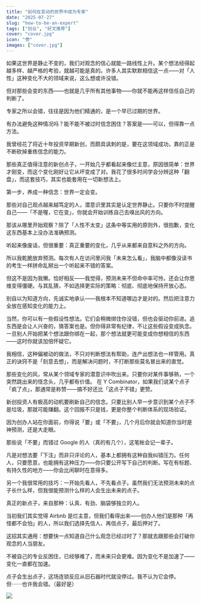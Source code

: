 ```yaml
---
title: "如何在变动的世界中成为专家"
date: "2025-07-27"
slug: "how-to-be-an-expert"
tags: ["创业", "好文推荐"]
cover: "cover.jpg"
icon: "😎"
images: ["cover.jpg"]
---
```

如果这世界是静止不变的，我们对观念的信心就能一路线性上升。某个想法经得起越多样、越严格的考验，就越可能是真的。许多人其实默默相信这一点——对「人性」这种变化不大的领域来说，这么想或许没错。



但对那些会变的东西——也就是几乎所有其他事物——你就不能再这样信任自己的判断了。



专家之所以会错，往往是因为他们精通的，是一个早已过期的世界。



有办法避免这种情况吗？能不能不被过时信念困住？答案是——可以，但得靠一点方法。



我曾经花了将近十年投资早期新创，而颇具讽刺的是，要在这领域成功，靠的正是不断砍掉重练信念的能力。



那些真正值得注意的新创点子，一开始几乎都看起来像烂主意，原因很简单：世界才刚变，而这个变化刚好让它从坏变成了对。我花了很多时间学会分辨这种「翻盘」，而这套技巧，其实也能套用在一切新想法上。



第一步，养成一种信念：世界一定会变。



那些对自己观点越来越笃定的人，潜意识里其实是认定世界静止。只要你不时提醒自己——「不是喔，它在变」，你就会开始训练自己去嗅出风的方向。



那该从哪里开始观察？除了「人性不太变」这条中等实用的原则外，很抱歉，变化这东西基本上没办法准确预测。



听起来像废话，但很重要：真正重要的变化，几乎从来都来自意料之外的方向。



所以我乾脆放弃预测。每次有人在访问里问我「未来怎么看」，我脑中都像没读书的考生一样拼命乱掰出一个听起来不错的答案。



但这不是因为我懒。恰好相反——我觉得，预测未来不但命中率可怜，还会让你思维变得僵硬。与其乱猜，不如选择更实际的策略：彻底、彻底地保持开放心态。



别自以为知道方向，先诚实地承认——我根本不知道哪边才是对的。然后把注意力全放在感知变化的能力上。



当然，你可以有一些假设性想法。它们会稍微绑住你没错，但也会驱动你前进。追东西是会让人兴奋的，猜答案也是。但你得非常有纪律，不让这些假设变成执念。
一旦别人开始把某个想法跟你绑在一起，那个想法就更可能变成你想相信的东西——这时你就该加倍怀疑它。



我相信，这种偏被动的做法，不只对判断想法有帮助，连产出想法也一样管用。真正的诀窍不是「刻意去想」，而是解决问题时，不打断那些莫名冒出来的直觉。



那些变化的风，常从某个领域专家的潜意识中吹出来。只要你对某件事够熟，一个突然跳出来的怪念头，几乎都有价值。
在 Y Combinator，如果我们说某个点子「疯了点」，那通常是称赞——搞不好还比「这点子不错」更赞。



新创投资人有极高的动机要刷新自己的信念。只要比别人早一步意识到某个点子不是垃圾，那就可能赚翻。这个回报不只是钱，更是你整个判断体系的现场验证。



因为创办人站在你面前，你得说「要」或「不要」，几个月后你就会知道你当时是神预测，还是大走眼。



那些说「不要」而错过 Google 的人（真的有几个），这笔帐会记一辈子。



凡是对想法要「下注」而非只评论的人，基本上都拥有这种自我纠错压力。任何人，只要愿意，也能拥有这种压力——你只要公开写下自己的判断。写在有标题、有持久性的地方——你会比闲聊时在意得多。



另一个我很常用的技巧：一开始先看人，不先看点子。虽然我们无法预测未来的点子长什么样，但我很能预测什么样的人会生出未来的点子。



真正的新点子，来自那种：认真、有劲、脑袋够独立的人。



当初我们其实觉得 Airbnb 是烂主意，但我们看得出来——创办人他们是那种「再怪都不会怕」的人，所以我们选择先信人、再信点子，最后押对了。



这招其实通用：想要快一点知道自己什么观念已经过时了？那就去跟那些会打破你观念的人当朋友。



不被自己的专业反困住，已经够难了，而未来只会更难。因为变化不是加速了——变化一直都在加速。



点子会生出点子，这场连锁反应从旧石器时代就没停过。我不认为它会停。
但⋯⋯也许我会错。（最好是）




![](https://prod-files-secure.s3.us-west-2.amazonaws.com/112d0858-5090-4d34-a606-b75eb8d65fd2/46476355-9cf3-4e99-9b7a-3531bc426380/1000202064.png?X-Amz-Algorithm=AWS4-HMAC-SHA256&X-Amz-Content-Sha256=UNSIGNED-PAYLOAD&X-Amz-Credential=ASIAZI2LB466753T7HGB%2F20251002%2Fus-west-2%2Fs3%2Faws4_request&X-Amz-Date=20251002T194308Z&X-Amz-Expires=3600&X-Amz-Security-Token=IQoJb3JpZ2luX2VjEJv%2F%2F%2F%2F%2F%2F%2F%2F%2F%2FwEaCXVzLXdlc3QtMiJHMEUCIQDkIKBUuqm5ZgJ0obVVw4TZMZhDgeJa79ioyk1CQmsswAIgLL3gdrteR3QRbqmjSVctnH3xL%2FW2BJcfahCsvFIFcH4q%2FwMINBAAGgw2Mzc0MjMxODM4MDUiDGYfk1lra3EOMbgHxyrcA3bnwXuAe8I9pmQjNJRs%2BeJcaoVoj76j2lPJnkGFfLvY%2FOkwYonPaHfoi39hLI42b6IUFHMu1x7zLoTiF1bXGKSEjdP9If64mhlB%2BDAvNLiuwAwCyRl%2FTCJ4NiU4MncVx93gcTkYlY47%2FaHCr9wUklbvKv%2BP%2BEHdOYEPqFALgTO%2FIAYNfTw1UuCxov4%2BWnsbz3W3oInG41hqt9HQd1Zt6Cx3gqEEFZhAg4Fp%2BPTu2V4T0mMVDq00bjtMR1pbMojJ7wBDJqwi3MHHfXvs%2FqWKmnEv2xkYb%2F9zENLGNVCR5rMnxy26QaSwpnV0JdOvbOPV5ywz%2FohBJcroAKZMLEfWualh856tEW000xhhTE4zEi6bbdb%2BB79GVla0QRMNb9JYz3BLis0tqgbNbsheWjty3Xr5ULB69iOJo3qc2VXSlDa2yrZ7WZGfPGhJMVqTUFXXSE12IDa8g9YVbknF0lJckbZWa6yFl665%2F6wKd83Yo4mvxEG0czzDZN4xtz%2FD82bpqpiBabiFREUYVqYSQ9BWSzcadylo1U9rOfwf0EItiSQ1P0m%2F34ZFNOBoLADfs4mIhQA7WzpWeVixfSRf7wD%2B0CDITvEriHiJRpn1nVUgYRVBAQJS1g6kGsKYyLp8MKiU%2B8YGOqUBnznRMAMYxawg5Rx6OcUY2ci%2F7IWswsGBH1YEMWS0MadP1vcnrFC0ejGsr7k2dER9TVbzZrPRa5YTKU1URkCLRXOuotoZwPbYYZYTMoJksFmK0bvDRSj%2FkD1BmRLpJzNWP0mxbJFtNV6qFU6B1QtBMm0Hw6WECM%2Bi%2B3KdRBqCiaOW9WlPd1b81ARdP9fAcUi6d8G76dVIQZRXZIk4cjC5t4cBLtyN&X-Amz-Signature=c2ee2fe8ee14c01c353e694f5b1768cabbb8380b5f4ab42f8975feccf41a1acf&X-Amz-SignedHeaders=host&x-amz-checksum-mode=ENABLED&x-id=GetObject)

